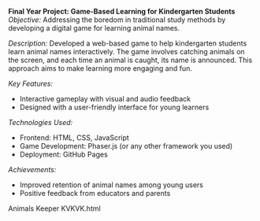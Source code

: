 **Final Year Project: Game-Based Learning for Kindergarten Students**
*Objective:* Addressing the boredom in traditional study methods by developing a digital game for learning animal names.

*Description:* Developed a web-based game to help kindergarten students learn animal names interactively. The game involves catching animals on the screen, and each time an animal is caught, its name is announced. This approach aims to make learning more engaging and fun.

*Key Features:*
- Interactive gameplay with visual and audio feedback
- Designed with a user-friendly interface for young learners

*Technologies Used:*
- Frontend: HTML, CSS, JavaScript
- Game Development: Phaser.js (or any other framework you used)
- Deployment: GitHub Pages

*Achievements:*
- Improved retention of animal names among young users
- Positive feedback from educators and parents

Animals Keeper KVKVK.html
